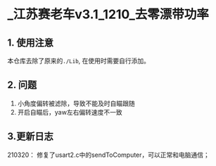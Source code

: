 # _江苏赛老车v3.1_1210_去零漂带功率

## 1. 使用注意

本仓库去除了原来的`./Lib`, 在使用时需要自行添加。

## 2. 问题

1. 小角度偏转被滤除，导致不能及时自瞄跟随
2. 开启自瞄后，yaw左右偏转速度不一致



## 3.更新日志
210320： 修复了usart2.c中的sendToComputer，可以正常和电脑通信；
